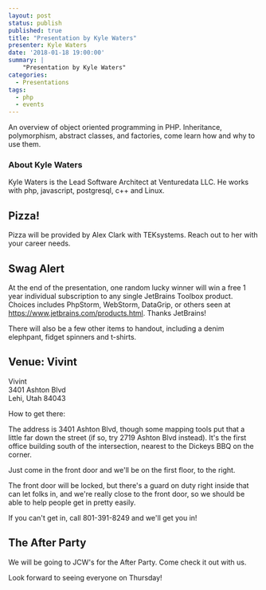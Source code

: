 ```yaml
---
layout: post
status: publish
published: true
title: "Presentation by Kyle Waters"
presenter: Kyle Waters
date: '2018-01-18 19:00:00'
summary: |
    "Presentation by Kyle Waters"
categories:
  - Presentations
tags:
  - php
  - events
---
```


An overview of object oriented programming in PHP. Inheritance, polymorphism, abstract classes, and factories, come learn how and why to use them.

### About Kyle Waters

Kyle Waters is the Lead Software Architect at Venturedata LLC. He works with php, javascript, postgresql, c++ and Linux.

## Pizza!

Pizza will be provided by Alex Clark with TEKsystems. Reach out to her with your career needs.

## Swag Alert

At the end of the presentation, one random lucky winner will win a free 1 year individual subscription to any single JetBrains Toolbox product. Choices includes PhpStorm, WebStorm, DataGrip, or others seen at https://www.jetbrains.com/products.html. Thanks JetBrains!

There will also be a few other items to handout, including a denim elephpant, fidget spinners and t-shirts.

## Venue: Vivint

Vivint<br/>
3401 Ashton Blvd<br/>
Lehi, Utah 84043

How to get there:

The address is 3401 Ashton Blvd, though some mapping tools put that a little far down the street (if so, try 2719 Ashton Blvd instead). It's the first office building south of the intersection, nearest to the Dickeys BBQ on the corner.

Just come in the front door and we'll be on the first floor, to the right.

The front door will be locked, but there's a guard on duty right inside that can let folks in, and we're really close to the front door, so we should be able to help people get in pretty easily.

If you can't get in, call 801-391-8249 and we'll get you in!

## The After Party

We will be going to JCW's for the After Party. Come check it out with us.

Look forward to seeing everyone on Thursday!
